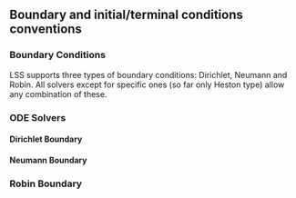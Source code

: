 ## Boundary and initial/terminal conditions conventions

### Boundary Conditions

LSS supports three types of boundary conditions: Dirichlet, Neumann and Robin. All solvers except for specific ones (so far only Heston type) allow any combination of these. 

### ODE Solvers

#### Dirichlet Boundary

#### Neumann Boundary

### Robin Boundary



